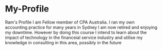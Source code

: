# My-Profile
Ram's Profile
I am Fellow member of CPA Australia. I ran my own accounting practice for many years in Sydney
I am now retired and enjoying my downtime. However by doing this course I intend to learn about the impact of technology in the financeial service industry and utilise my knowledge in consulting in this area, possibly in the future
